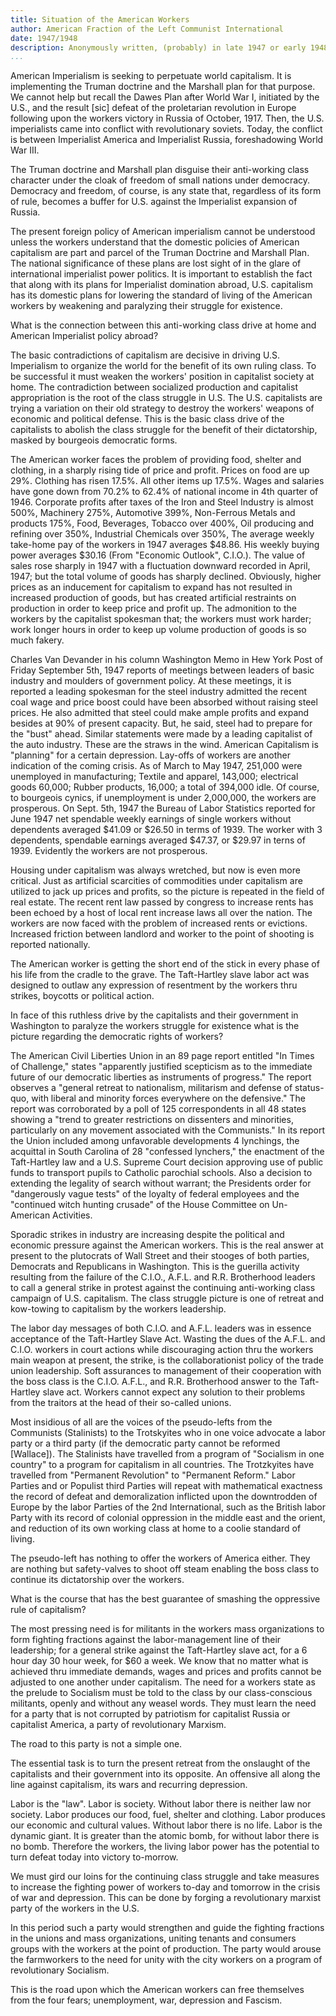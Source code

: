 ```yaml
---
title: Situation of the American Workers
author: American Fraction of the Left Communist International
date: 1947/1948
description: Anonymously written, (probably) in late 1947 or early 1948, for the first issue of International Bulletin. Only a few formatting corrections have been made to this red texts version. From a scanned PDF of the same, available at <https://archive.org/details/InternationalBulletinNo1>.
...
```


American Imperialism is seeking to perpetuate world capitalism. It is
implementing the Truman doctrine and the Marshall plan for that purpose.
We cannot help but recall the Dawes Plan after World War I, initiated by
the U.S., and the result [sic] defeat of the proletarian revolution in
Europe following upon the workers victory in Russia of October, 1917.
Then, the U.S. imperialists came into conflict with revolutionary
soviets. Today, the conflict is between Imperialist America and
Imperialist Russia, foreshadowing World War III.

The Truman doctrine and Marshall plan disguise their anti-working class
character under the cloak of freedom of small nations under democracy.
Democracy and freedom, of course, is any state that, regardless of its
form of rule, becomes a buffer for U.S. against the Imperialist
expansion of Russia.

The present foreign policy of American imperialism cannot be understood
unless the workers understand that the domestic policies of American
capitalism are part and parcel of the Truman Doctrine and Marshall Plan.
The national significance of these plans are lost sight of in the glare
of international imperialist power politics. It is important to
establish the fact that along with its plans for Imperialist domination
abroad, U.S. capitalism has its domestic plans for lowering the standard
of living of the American workers by weakening and paralyzing their
struggle for existence.

What is the connection between this anti-working class drive at home and
American Imperialist policy abroad?

The basic contradictions of capitalism are decisive in driving U.S.
Imperialism to organize the world for the benefit of its own ruling
class. To be successful it must weaken the workers' position in
capitalist society at home. The contradiction between socialized
production and capitalist appropriation is the root of the class
struggle in U.S. The U.S. capitalists are trying a variation on their
old strategy to destroy the workers' weapons of economic and political
defense. This is the basic class drive of the capitalists to abolish the
class struggle for the benefit of their dictatorship, masked by
bourgeois democratic forms.

The American worker faces the problem of providing food, shelter and
clothing, in a sharply rising tide of price and profit. Prices on food
are up 29%. Clothing has risen 17.5%. All other items up 17.5%. Wages
and salaries have gone down from 70.2% to 62.4% of national income in
4th quarter of 1946. Corporate profits after taxes of the Iron and Steel
Industry is almost 500%, Machinery 275%, Automotive 399%, Non-Ferrous
Metals and products 175%, Food, Beverages, Tobacco over 400%, Oil
producing and refining over 350%, Industrial Chemicals over 350%, The
average weekly take-home pay of the workers in 1947 averages $48.86. His
weekly buying power averages $30.16 (From "Economic Outlook", C.I.O.).
The value of sales rose sharply in 1947 with a fluctuation downward
recorded in April, 1947; but the total volume of goods has sharply
declined. Obviously, higher prices as an inducement for capitalism to
expand has not resulted in increased production of goods, but has
created artificial restraints on production in order to keep price and
profit up. The admonition to the workers by the capitalist spokesman
that; the workers must work harder; work longer hours in order to keep
up volume production of goods is so much fakery.

Charles Van Devander in his column Washington Memo in Hew York Post of
Friday September 5th, 1947 reports of meetings between leaders of basic
industry and moulders of government policy. At these meetings, it is
reported a leading spokesman for the steel industry admitted the recent
coal wage and price boost could have been absorbed without raising steel
prices. He also admitted that steel could make ample profits and expand
besides at 90% of present capacity. But, he said, steel had to prepare
for the "bust" ahead. Similar statements were made by a leading
capitalist of the auto industry. These are the straws in the wind.
American Capitalism is "planning" for a certain depression. Lay-offs of
workers are another indication of the coming crisis. As of March to May
1947, 251,000 were unemployed in manufacturing; Textile and apparel,
143,000; electrical goods 60,000; Rubber products, 16,000; a total of
394,000 idle. Of course, to bourgeois cynics, if unemployment is under
2,000,000, the workers are prosperous. On Sept. 5th, 1947 the Bureau of
Labor Statistics reported for June 1947 net spendable weekly earnings of
single workers without dependents averaged $41.09 or $26.50 in terms
of 1939. The worker with 3 dependents, spendable earnings averaged
$47.37, or $29.97 in terns of 1939. Evidently the workers are not
prosperous.

Housing under capitalism was always wretched, but now is even more
critical. Just as artificial scarcities of commodities under capitalism
are utilized to jack up prices and profits, so the picture is repeated
in the field of real estate. The recent rent law passed by congress to
increase rents has been echoed by a host of local rent increase laws all
over the nation. The workers are now faced with the problem of increased
rents or evictions. Increased friction between landlord and worker to
the point of shooting is reported nationally.

The American worker is getting the short end of the stick in every phase
of his life from the cradle to the grave. The Taft-Hartley slave labor
act was designed to outlaw any expression of resentment by the workers
thru strikes, boycotts or political action.

In face of this ruthless drive by the capitalists and their government
in Washington to paralyze the workers struggle for existence what is the
picture regarding the democratic rights of workers?

The American Civil Liberties Union in an 89 page report entitled "In
Times of Challenge," states "apparently justified scepticism as to the
immediate future of our democratic liberties as instruments of
progress." The report observes a "general retreat to nationalism,
militarism and defense of status-quo, with liberal and minority forces
everywhere on the defensive." The report was corroborated by a poll of
125 correspondents in all 48 states showing a "trend to greater
restrictions on dissenters and minorities, particularly on any movement
associated with the Communists." In its report the Union included among
unfavorable developments 4 lynchings, the acquittal in South Carolina of
28 "confessed lynchers," the enactment of the Taft-Hartley law and a
U.S. Supreme Court decision approving use of public funds to transport
pupils to Catholic parochial schools. Also a decision to extending the
legality of search without warrant; the Presidents order for
"dangerously vague tests" of the loyalty of federal employees and the
"continued witch hunting crusade" of the House Committee on Un-American
Activities.

Sporadic strikes in industry are increasing despite the political and
economic pressure against the American workers. This is the real answer
at present to the plutocrats of Wall Street and their stooges of both
parties, Democrats and Republicans in Washington. This is the guerilla
activity resulting from the failure of the C.I.O., A.F.L. and R.R.
Brotherhood leaders to call a general strike in protest against the
continuing anti-working class campaign of U.S. capitalism. The class
struggle picture is one of retreat and kow-towing to capitalism by the
workers leadership.

The labor day messages of both C.I.O. and A.F.L. leaders was in essence
acceptance of the Taft-Hartley Slave Act. Wasting the dues of the A.F.L.
and C.I.O. workers in court actions while discouraging action thru the
workers main weapon at present, the strike, is the collaborationist
policy of the trade union leadership. Soft assurances to management of
their cooperation with the boss class is the C.I.O. A.F.L., and R.R.
Brotherhood answer to the Taft-Hartley slave act. Workers cannot expect
any solution to their problems from the traitors at the head of their
so-called unions.

Most insidious of all are the voices of the pseudo-lefts from the
Communists (Stalinists) to the Trotskyites who in one voice advocate a
labor party or a third party (if the democratic party cannot be reformed
[Wallace]). The Stalinists have travelled from a program of "Socialism
in one country" to a program for capitalism in all countries. The
Trotzkyites have travelled from "Permanent Revolution" to "Permanent
Reform." Labor Parties and or Populist third Parties will repeat with
mathematical exactness the record of defeat and demoralization inflicted
upon the downtrodden of Europe by the labor Parties of the 2nd
International, such as the British labor Party with its record of
colonial oppression in the middle east and the orient, and reduction of
its own working class at home to a coolie standard of living.

The pseudo-left has nothing to offer the workers of America either. They
are nothing but safety-valves to shoot off steam enabling the boss class
to continue its dictatorship over the workers.

What is the course that has the best guarantee of smashing the
oppressive rule of capitalism?

The most pressing need is for militants in the workers mass
organizations to form fighting fractions against the labor-management
line of their leadership; for a general strike against the Taft-Hartley
slave act, for a 6 hour day 30 hour week, for $60 a week. We know that
no matter what is achieved thru immediate demands, wages and prices and
profits cannot be adjusted to one another under capitalism. The need for
a workers state as the prelude to Socialism must be told to the class by
our class-conscious militants, openly and without any weasel words. They
must learn the need for a party that is not corrupted by patriotism for
capitalist Russia or capitalist America, a party of revolutionary
Marxism.

The road to this party is not a simple one.

The essential task is to turn the present retreat from the onslaught of
the capitalists and their government into its opposite. An offensive all
along the line against capitalism, its wars and recurring depression.

Labor is the "law". Labor is society. Without labor there is neither law
nor society. Labor produces our food, fuel, shelter and clothing. Labor
produces our economic and cultural values. Without labor there is no
life. Labor is the dynamic giant. It is greater than the atomic bomb,
for without labor there is no bomb. Therefore the workers, the living
labor power has the potential to turn defeat today into victory
to-morrow.

We must gird our loins for the continuing class struggle and take
measures to increase the fighting power of workers to-day and tomorrow
in the crisis of war and depression. This can be done by forging a
revolutionary marxist party of the workers in the U.S.

In this period such a party would strengthen and guide the fighting
fractions in the unions and mass organizations, uniting tenants and
consumers groups with the workers at the point of production. The party
would arouse the farmworkers to the need for unity with the city workers
on a program of revolutionary Socialism.

This is the road upon which the American workers can free themselves
from the four fears; unemployment, war, depression and Fascism.
